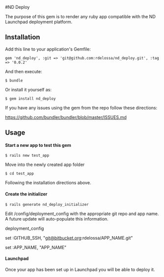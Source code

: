 #ND Deploy

The purpose of this gem is to render any ruby app compatible with the ND Launchpad deployment platform.

## Installation

Add this line to your application's Gemfile:

    gem 'nd_deploy', :git => 'git@github.com:rdelossa/nd_deploy.git', :tag => '0.0.2'

And then execute:

    $ bundle

Or install it yourself as:

    $ gem install nd_deploy

If you have any issues using the gem from the repo follow these directions:

https://github.com/bundler/bundler/blob/master/ISSUES.md

## Usage

<h4>Start a new app to test this gem</h4>

    $ rails new test_app

Move into the newly created app folder

    $ cd test_app

Following the installation directions above.

<h4>Create the initializer</h4>

    $ rails generate nd_deploy_initializer

Edit /config/deployment_config with the appropriate git repo and app name.  A future update will auto-populate this information.

deployment_config

set :GITHUB_SSH, "git@bitbucket.org:rdelossa/APP_NAME.git"

set :APP_NAME, "APP_NAME"

<h4>Launchpad</h4>

Once your app has been set up in Launchpad you will be able to deploy it.


